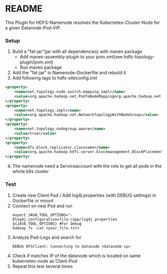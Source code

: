 # README #

This Plugin for HDFS-Namenode resolves the Kubernetes-Cluster-Node for a given Datanode-Pod-VIP.

### Setup ###

1. Build a "fat-jar"(jar with all dependencies) with maven package
    * Add maven-assembly-plugin to your pom.xml(see hdfs-topology-plugin/pom.xml)
    * Run maven package
2. Add the "fat-jar" in Namenode-Dockerfile and rebuild it
3. Add following tags to hdfs-siteconfig.xml
````xml
<property>
    <name>net.topology.node.switch.mapping.impl</name>
    <value>org.apache.hadoop.net.PodToNodeMappingorg.apache.hadoop.net.PodToNodeMapping</value>
</property>
<property>
    <name>net.topology.impl</name>
    <value>org.apache.hadoop.net.NetworkTopologyWithNodeGroup</value>
</property>
<property>
    <name>net.topology.nodegroup.aware</name>
    <value>true</value>
</property>
<property>
    <name>dfs.block.replicator.classname</name>
    <value>org.apache.hadoop.hdfs.server.blockmanagement.BlockPlacementPolicyWithNodeGroup</value>
</property>
````
4. The namenode need a Serviceaccount with the role to get all pods in the whole k8s cluster

### Test ###
1. Create new Client Pod / Add log4j.properties (with DEBUG settings) in Dockerfile or mount
2. Connect on new Pod and run 
    ````shell script
    export JAVA_TOOL_OPTIONS="-Dlog4j.configuration=file:/app/log4j.properties ${JAVA_TOOL_OPTIONS} #For Debug
    hadoop fs -cat <your_file.txt> 
    ````
3. Analyze Pod-Logs and search for 
    ````
   DEBUG DFSClient: Connecting to datanode <datanode-ip>
    ````
4. Check if <datanode-ip> matches IP of the datanode which is located on same kubernetes-node as Client-Pod
5. Repeat this test several times
 